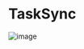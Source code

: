 # TaskSync

![image](https://user-images.githubusercontent.com/66238964/232328324-197e197e-d9e7-4169-9c3a-ae6f621a9bca.png)
